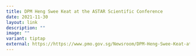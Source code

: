 ```yaml
---
title: DPM Heng Swee Keat at the ASTAR Scientific Conference
date: 2021-11-30
layout: link
description: ""
image: ""
variant: tiptap
external: https://https://www.pmo.gov.sg/Newsroom/DPM-Heng-Swee-Keat-at-the-ASTAR-Scientific-Conference
---
```

